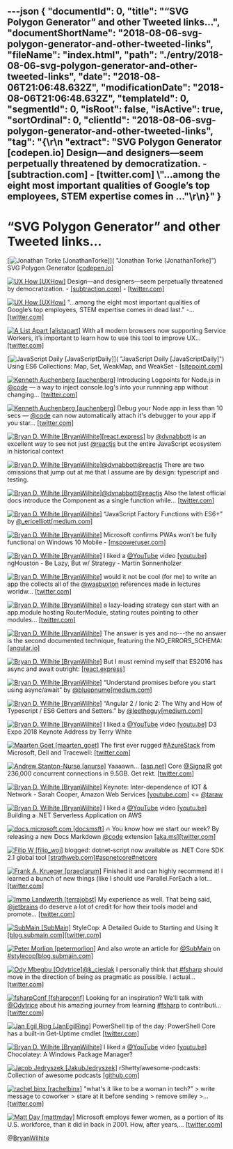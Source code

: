 ---json
{
  "documentId": 0,
  "title": "“SVG Polygon Generator” and other Tweeted links…",
  "documentShortName": "2018-08-06-svg-polygon-generator-and-other-tweeted-links",
  "fileName": "index.html",
  "path": "./entry/2018-08-06-svg-polygon-generator-and-other-tweeted-links",
  "date": "2018-08-06T21:06:48.632Z",
  "modificationDate": "2018-08-06T21:06:48.632Z",
  "templateId": 0,
  "segmentId": 0,
  "isRoot": false,
  "isActive": true,
  "sortOrdinal": 0,
  "clientId": "2018-08-06-svg-polygon-generator-and-other-tweeted-links",
  "tag": "{\r\n  \"extract\": \"SVG Polygon Generator       [codepen.io] Design—and designers—seem perpetually threatened by democratization. -       [subtraction.com] -       [twitter.com] \\\"...among the eight most important qualities of Google’s top employees, STEM expertise comes in ...\"\r\n}"
}
---

# “SVG Polygon Generator” and other Tweeted links…

[<img alt="Jonathan Torke [JonathanTorke]" src="https://songhay.blob.core.windows.net/shared-social-twitter/JonathanTorke.jpg">]( "Jonathan Torke [JonathanTorke]") SVG Polygon Generator [[codepen.io]](https://codepen.io/winkerVSbecks/full/wrZQQm/)

[<img alt="UX How [UXHow]" src="https://songhay.blob.core.windows.net/shared-social-twitter/UXHow.png">](http://t.co/I77aw3puO9 "UX How [UXHow]") Design—and designers—seem perpetually threatened by democratization. - [[subtraction.com]](https://www.subtraction.com/2018/04/02/in-defense-of-design-thinking-which-is-terrible/) - [[twitter.com]](https://twitter.com/adrianh/status/981669167161073667/photo/1)

[<img alt="UX How [UXHow]" src="https://songhay.blob.core.windows.net/shared-social-twitter/UXHow.png">](http://t.co/I77aw3puO9 "UX How [UXHow]") "...among the eight most important qualities of Google’s top employees, STEM expertise comes in dead last." -… [[twitter.com]](https://twitter.com/i/web/status/984433516938133505)

[<img alt="A List Apart [alistapart]" src="https://songhay.blob.core.windows.net/shared-social-twitter/alistapart.jpeg">](https://t.co/zN92SFG429 "A List Apart [alistapart]") With all modern browsers now supporting Service Workers, it’s important to learn how to use this tool to improve UX… [[twitter.com]](https://twitter.com/i/web/status/983714999616135168)

[<img alt="JavaScript Daily [JavaScriptDaily]" src="https://songhay.blob.core.windows.net/shared-social-twitter/JavaScriptDaily.jpg">]( "JavaScript Daily [JavaScriptDaily]") Using ES6 Collections: Map, Set, WeakMap, and WeakSet - [[sitepoint.com]](https://www.sitepoint.com/es6-collections-map-set-weakmap-weakset/)

[<img alt="Kenneth Auchenberg [auchenberg]" src="https://songhay.blob.core.windows.net/shared-social-twitter/auchenberg.jpg">](https://t.co/sFMIGc7voT "Kenneth Auchenberg [auchenberg]") Introducing Logpoints for Node.js in [@code](http://twitter.com/code) — a way to inject console.log's into your runnning app without changing… [[twitter.com]](https://twitter.com/i/web/status/983396137007656960)

[<img alt="Kenneth Auchenberg [auchenberg]" src="https://songhay.blob.core.windows.net/shared-social-twitter/auchenberg.jpg">](https://t.co/sFMIGc7voT "Kenneth Auchenberg [auchenberg]") Debug your Node app in less than 10 secs — [@code](http://twitter.com/code) can now automatically attach it's debugger to your app if you star… [[twitter.com]](https://twitter.com/i/web/status/983397342484168705)

[<img alt="Bryan D. Wilhite [BryanWilhite]" src="https://songhay.blob.core.windows.net/shared-social-twitter/BryanWilhite.jpeg">](http://t.co/UNdqV0Z1zz "Bryan D. Wilhite [BryanWilhite]")[[react.express]](http://react.express) by [@dvnabbott](http://twitter.com/dvnabbott) is an excellent way to see not just [@reactjs](http://twitter.com/reactjs) but the entire JavaScript ecosystem in historical context

[<img alt="Bryan D. Wilhite [BryanWilhite]" src="https://songhay.blob.core.windows.net/shared-social-twitter/BryanWilhite.jpeg">](http://t.co/UNdqV0Z1zz "Bryan D. Wilhite [BryanWilhite]")[@dvnabbott](http://twitter.com/dvnabbott)[@reactjs](http://twitter.com/reactjs) There are two omissions that jump out at me that I assume are by design: typescript and testing.

[<img alt="Bryan D. Wilhite [BryanWilhite]" src="https://songhay.blob.core.windows.net/shared-social-twitter/BryanWilhite.jpeg">](http://t.co/UNdqV0Z1zz "Bryan D. Wilhite [BryanWilhite]")[@dvnabbott](http://twitter.com/dvnabbott)[@reactjs](http://twitter.com/reactjs) Also the latest official docs introduce the Component as a single function while… [[twitter.com]](https://twitter.com/i/web/status/983008299002904577)

[<img alt="Bryan D. Wilhite [BryanWilhite]" src="https://songhay.blob.core.windows.net/shared-social-twitter/BryanWilhite.jpeg">](http://t.co/UNdqV0Z1zz "Bryan D. Wilhite [BryanWilhite]") “JavaScript Factory Functions with ES6+” by [@_ericelliott](http://twitter.com/_ericelliott)[[medium.com]](https://medium.com/javascript-scene/javascript-factory-functions-with-es6-4d224591a8b1)

[<img alt="Bryan D. Wilhite [BryanWilhite]" src="https://songhay.blob.core.windows.net/shared-social-twitter/BryanWilhite.jpeg">](http://t.co/UNdqV0Z1zz "Bryan D. Wilhite [BryanWilhite]") Microsoft confirms PWAs won’t be fully functional on Windows 10 Mobile - [[mspoweruser.com]](https://mspoweruser.com/microsoft-confirms-pwas-wont-be-fully-functional-on-windows-10-mobile/)

[<img alt="Bryan D. Wilhite [BryanWilhite]" src="https://songhay.blob.core.windows.net/shared-social-twitter/BryanWilhite.jpeg">](http://t.co/UNdqV0Z1zz "Bryan D. Wilhite [BryanWilhite]") I liked a [@YouTube](http://twitter.com/YouTube) video [[youtu.be]](http://youtu.be/JnrZoKHZ7uM?a) ngHouston - Be Lazy, But w/ Strategy - Martin Sonnenholzer

[<img alt="Bryan D. Wilhite [BryanWilhite]" src="https://songhay.blob.core.windows.net/shared-social-twitter/BryanWilhite.jpeg">](http://t.co/UNdqV0Z1zz "Bryan D. Wilhite [BryanWilhite]") would it not be cool (for me) to write an app the collects all of the [@wasbuxton](http://twitter.com/wasbuxton) references made in lectures worldw… [[twitter.com]](https://twitter.com/i/web/status/983828114235994112)

[<img alt="Bryan D. Wilhite [BryanWilhite]" src="https://songhay.blob.core.windows.net/shared-social-twitter/BryanWilhite.jpeg">](http://t.co/UNdqV0Z1zz "Bryan D. Wilhite [BryanWilhite]") a lazy-loading strategy can start with an app.module hosting RouterModule, stating routes pointing to other modules… [[twitter.com]](https://twitter.com/i/web/status/983151319224483841)

[<img alt="Bryan D. Wilhite [BryanWilhite]" src="https://songhay.blob.core.windows.net/shared-social-twitter/BryanWilhite.jpeg">](http://t.co/UNdqV0Z1zz "Bryan D. Wilhite [BryanWilhite]") The answer is yes and no---the no answer is the second documented technique, featuring the NO_ERRORS_SCHEMA: [[angular.io]](https://angular.io/guide/testing#no_errors_schema)

[<img alt="Bryan D. Wilhite [BryanWilhite]" src="https://songhay.blob.core.windows.net/shared-social-twitter/BryanWilhite.jpeg">](http://t.co/UNdqV0Z1zz "Bryan D. Wilhite [BryanWilhite]") But I must remind myself that ES2016 has async and await outright: [[react.express]](http://www.react.express/async_await)

[<img alt="Bryan D. Wilhite [BryanWilhite]" src="https://songhay.blob.core.windows.net/shared-social-twitter/BryanWilhite.jpeg">](http://t.co/UNdqV0Z1zz "Bryan D. Wilhite [BryanWilhite]") “Understand promises before you start using async/await” by [@bluepnume](http://twitter.com/bluepnume)[[medium.com]](https://medium.com/@bluepnume/learn-about-promises-before-you-start-using-async-await-eb148164a9c8)

[<img alt="Bryan D. Wilhite [BryanWilhite]" src="https://songhay.blob.core.windows.net/shared-social-twitter/BryanWilhite.jpeg">](http://t.co/UNdqV0Z1zz "Bryan D. Wilhite [BryanWilhite]") “Angular 2 / Ionic 2: The Why and How of Typescript / ES6 Getters and Setters.” by [@leetheguy](http://twitter.com/leetheguy)[[medium.com]](https://medium.com/one-tap-software/angular-2-ionic-2-the-why-and-how-of-typescript-es6-getters-and-setters-96c6adf0df7e)

[<img alt="Bryan D. Wilhite [BryanWilhite]" src="https://songhay.blob.core.windows.net/shared-social-twitter/BryanWilhite.jpeg">](http://t.co/UNdqV0Z1zz "Bryan D. Wilhite [BryanWilhite]") I liked a [@YouTube](http://twitter.com/YouTube) video [[youtu.be]](http://youtu.be/RxTh_-mVUOk?a) D3 Expo 2018 Keynote Address by Terry White

[<img alt="Maarten Goet [maarten_goet]" src="https://songhay.blob.core.windows.net/shared-social-twitter/maarten_goet.jpg">](https://t.co/riV5eZ6BQ9 "Maarten Goet [maarten_goet]") The first ever rugged [#AzureStack](http://twitter.com/search?q=%23AzureStack) from Microsoft, Dell and Tracewell: [[twitter.com]](https://twitter.com/maarten_goet/status/984306421238988801/photo/1)

[<img alt="Andrew Stanton-Nurse [anurse]" src="https://songhay.blob.core.windows.net/shared-social-twitter/anurse.jpg">](https://t.co/UZlxFEEkcj "Andrew Stanton-Nurse [anurse]") Yaaaawn... [[asp.net]](http://ASP.NET) Core [@SignalR](http://twitter.com/SignalR) got 236,000 concurrent connections in 9.5GB. Get rekt. [[twitter.com]](https://twitter.com/DamianEdwards/status/486642486350061568)

[<img alt="Bryan D. Wilhite [BryanWilhite]" src="https://songhay.blob.core.windows.net/shared-social-twitter/BryanWilhite.jpeg">](http://t.co/UNdqV0Z1zz "Bryan D. Wilhite [BryanWilhite]") Keynote: Inter-dependence of IOT &amp; Network - Sarah Cooper, Amazon Web Services [[youtube.com]](https://www.youtube.com/watch?v=6hvp6k-DfSA) &lt;= [@taraw](http://twitter.com/taraw)

[<img alt="Bryan D. Wilhite [BryanWilhite]" src="https://songhay.blob.core.windows.net/shared-social-twitter/BryanWilhite.jpeg">](http://t.co/UNdqV0Z1zz "Bryan D. Wilhite [BryanWilhite]") I liked a [@YouTube](http://twitter.com/YouTube) video [[youtu.be]](http://youtu.be/r0YtDzNKwEU?a) Building a .NET Serverless Application on AWS

[<img alt="docs.microsoft.com [docsmsft]" src="https://songhay.blob.core.windows.net/shared-social-twitter/docsmsft.jpg">](https://t.co/pBNlKvAduu "docs.microsoft.com [docsmsft]") 🔥 You know how we start our week? By releasing a new Docs Markdown [@code](http://twitter.com/code) extension [[aka.ms]](https://aka.ms/docs-code)[[twitter.com]](https://twitter.com/docsmsft/status/983379962454409217/photo/1)

[<img alt="Filip W [filip_woj]" src="https://songhay.blob.core.windows.net/shared-social-twitter/filip_woj.jpg">](http://t.co/VCkinoHijZ "Filip W [filip_woj]") blogged: dotnet-script now available as .NET Core SDK 2.1 global tool [[strathweb.com]](http://www.strathweb.com/2018/04/dotnet-script-now-available-as-net-core-sdk-2-1-global-tool/)[#aspnetcore](http://twitter.com/search?q=%23aspnetcore)[#netcore](http://twitter.com/search?q=%23netcore)

[<img alt="Frank A. Krueger [praeclarum]" src="https://songhay.blob.core.windows.net/shared-social-twitter/praeclarum.jpg">](http://t.co/x1L9wCpO59 "Frank A. Krueger [praeclarum]") Finished it and can highly recommend it! I learned a bunch of new things (like I should use Parallel.ForEach a lot… [[twitter.com]](https://twitter.com/i/web/status/983014885205336069)

[<img alt="Immo Landwerth [terrajobst]" src="https://songhay.blob.core.windows.net/shared-social-twitter/terrajobst.jpg">](https://t.co/pfw9pKc4sL "Immo Landwerth [terrajobst]") My experience as well. That being said, [@jetbrains](http://twitter.com/jetbrains) do deserve a lot of credit for how their tools model and promote… [[twitter.com]](https://twitter.com/i/web/status/983448720636248071)

[<img alt="SubMain [SubMain]" src="https://songhay.blob.core.windows.net/shared-social-twitter/SubMain.png">](http://t.co/f2Z2MoOzwA "SubMain [SubMain]") StyleCop: A Detailed Guide to Starting and Using It [[blog.submain.com]](https://blog.submain.com/stylecop-detailed-guide/)[[twitter.com]](https://twitter.com/SubMain/status/983739174179299329/photo/1)

[<img alt="Peter Morlion [petermorlion]" src="https://songhay.blob.core.windows.net/shared-social-twitter/petermorlion.png">](https://t.co/j4WuQHKwrH "Peter Morlion [petermorlion]") And also wrote an article for [@SubMain](http://twitter.com/SubMain) on [#stylecop](http://twitter.com/search?q=%23stylecop)[[blog.submain.com]](https://blog.submain.com/stylecop-detailed-guide/)

[<img alt="Ody Mbegbu [Odytrice]" src="https://songhay.blob.core.windows.net/shared-social-twitter/Odytrice.jpg">](https://t.co/8wuRpLOaxa "Ody Mbegbu [Odytrice]")[@k_cieslak](http://twitter.com/k_cieslak) I personally think that [#fsharp](http://twitter.com/search?q=%23fsharp) should move in the direction of being as pragmatic as possible. I actual… [[twitter.com]](https://twitter.com/i/web/status/983357163644096512)

[<img alt="fsharpConf [fsharpconf]" src="https://songhay.blob.core.windows.net/shared-social-twitter/fsharpconf.jpg">](https://t.co/4vUukXysmv "fsharpConf [fsharpconf]") Looking for an inspiration? We'll talk with [@Odytrice](http://twitter.com/Odytrice) about his amazing journey from learning [#fsharp](http://twitter.com/search?q=%23fsharp) to contributi… [[twitter.com]](https://twitter.com/i/web/status/984191864185151489)

[<img alt="Jan Egil Ring [JanEgilRing]" src="https://songhay.blob.core.windows.net/shared-social-twitter/JanEgilRing.jpg">](https://t.co/eS0tAVaA9P "Jan Egil Ring [JanEgilRing]") PowerShell tip of the day: PowerShell Core has a built-in Get-Uptime cmdlet [[twitter.com]](https://twitter.com/JanEgilRing/status/984344246365900800/photo/1)

[<img alt="Bryan D. Wilhite [BryanWilhite]" src="https://songhay.blob.core.windows.net/shared-social-twitter/BryanWilhite.jpeg">](http://t.co/UNdqV0Z1zz "Bryan D. Wilhite [BryanWilhite]") I liked a [@YouTube](http://twitter.com/YouTube) video [[youtu.be]](http://youtu.be/p7AsofW8kUY?a) Chocolatey: A Windows Package Manager?

[<img alt="Jacob Jedryszek [JakubJedryszek]" src="https://songhay.blob.core.windows.net/shared-social-twitter/JakubJedryszek.jpg">](https://t.co/OdJs1nqtwW "Jacob Jedryszek [JakubJedryszek]") rShetty/awesome-podcasts: Collection of awesome podcasts [[github.com]](https://github.com/rShetty/awesome-podcasts)

[<img alt="rachel binx [rachelbinx]" src="https://songhay.blob.core.windows.net/shared-social-twitter/rachelbinx.jpg">](https://t.co/Ne4aozBQEf "rachel binx [rachelbinx]") "what's it like to be a woman in tech?" &gt; write message to coworker &gt; stare at it before sending &gt; remove smiley &gt;… [[twitter.com]](https://twitter.com/i/web/status/983793436716224513)

[<img alt="Matt Day [mattmday]" src="https://songhay.blob.core.windows.net/shared-social-twitter/mattmday.jpeg">](https://t.co/smCF0Luvyo "Matt Day [mattmday]") Microsoft employs fewer women, as a portion of its U.S. workforce, than it did in back in 2001. How, after years,… [[twitter.com]](https://twitter.com/i/web/status/984431193058783232)

@[BryanWilhite](https://twitter.com/BryanWilhite)
